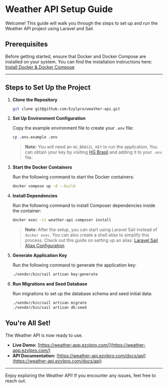 # Weather API Setup Guide

Welcome! This guide will walk you through the steps to set up and run the Weather API project using Laravel and Sail.

## Prerequisites

Before getting started, ensure that Docker and Docker Compose are installed on your system. You can find the installation instructions here:  
[Install Docker & Docker Compose](https://docs.docker.com/compose/install/)

---

## Steps to Set Up the Project

1. **Clone the Repository**

   ```bash
   git clone git@github.com:Ezylpro/weather-api.git
   ```

2. **Set Up Environment Configuration**

   Copy the example environment file to create your `.env` file:

   ```bash
   cp .env.example .env
   ```

    > **Note:** You will need an `HG_BRASIL_KEY` to run the application. You can obtain your key by visiting [HG Brasil](https://hgbrasil.com/apis/planos?origin=weather) and adding it to your `.env` file.

3. **Start the Docker Containers**

    Run the following command to start the Docker containers:
    
    ```bash
    docker compose up -d --build
    ```
   
4. **Install Dependencies**

   Run the following command to install Composer dependencies inside the container:

   ```bash
   docker exec -it weather-api composer install
   ```
   
    > **Note:** After the setup, you can start using Laravel Sail instead of `docker exec`. You can also create a shell alias to simplify this process. Check out this guide on setting up an alias:
   [Laravel Sail Alias Configuration](https://laravel.com/docs/11.x/sail#configuring-a-shell-alias)

5. **Generate Application Key**

   Run the following command to generate the application key:

   ```bash
   ./vendor/bin/sail artisan key:generate
   ```

6. **Run Migrations and Seed Database**
    
    Run migrations to set up the database schema and seed initial data:

    ```bash
    ./vendor/bin/sail artisan migrate
    ./vendor/bin/sail artisan db:seed
    ```

## You're All Set!

The Weather API is now ready to use.

- **Live Demo:** [https://weather-app.ezylpro.com/](https://weather-app.ezylpro.com/)
- **API Documentation:** [https://weather-api.ezylpro.com/docs/api](https://weather-api.ezylpro.com/docs/api)

---

Enjoy exploring the Weather API! If you encounter any issues, feel free to reach out.


